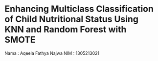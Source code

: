 # Enhancing Multiclass Classification of Child Nutritional Status Using KNN and Random Forest with SMOTE

Nama    : Aqeela Fathya Najwa
NIM     : 1305213021